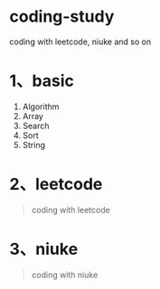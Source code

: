 # coding-study
coding with leetcode, niuke and so on  

# 1、basic 
1. Algorithm
2. Array
3. Search
4. Sort
5. String  

# 2、leetcode
> coding with leetcode  

# 3、niuke
> coding with niuke


